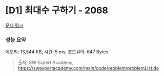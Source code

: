 # [D1] 최대수 구하기 - 2068 

[문제 링크](https://swexpertacademy.com/main/code/problem/problemDetail.do?contestProbId=AV5QQhbqA4QDFAUq) 

### 성능 요약

메모리: 13,544 KB, 시간: 5 ms, 코드길이: 647 Bytes



> 출처: SW Expert Academy, https://swexpertacademy.com/main/code/problem/problemList.do